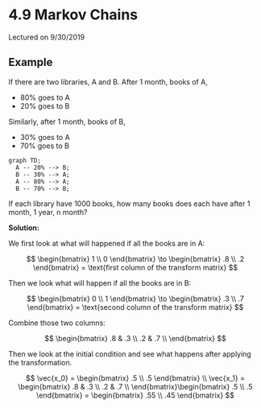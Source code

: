 # 4.9 Markov Chains
Lectured on 9/30/2019

## Example
If there are two libraries, A and B. After 1 month, books of A,

- 80% goes to A
- 20% goes to B

Similarly, after 1 month, books of B,

- 30% goes to A
- 70% goes to B

```mermaid
graph TD;
  A -- 20% --> B;
  B -- 30% --> A;
  A -- 80% --> A;
  B -- 70% --> B;
```

If each library have 1000 books, how many books does each have after 1 month, 1 year, n month?

**Solution:**

We first look at what will happened if all the books are in A:

$$
\begin{bmatrix}
  1 \\ 0
\end{bmatrix} \to \begin{bmatrix}
  .8 \\ .2
\end{bmatrix} = \text{first column of the transform matrix}
$$

Then we look what will happen if all the books are in B:

$$
\begin{bmatrix}
  0 \\ 1
\end{bmatrix} \to \begin{bmatrix}
  .3 \\ .7
\end{bmatrix} = \text{second column of the transform matrix}
$$

Combine those two columns:

$$
\begin{bmatrix}
  .8 & .3 \\
  .2 & .7 \\
\end{bmatrix}
$$

Then we look at the initial condition and see what happens after applying the transformation.

$$
\vec{x_0} = \begin{bmatrix} .5 \\ .5 \end{bmatrix} \\
\vec{x_1} = \begin{bmatrix}
  .8 & .3 \\
  .2 & .7 \\
\end{bmatrix}\begin{bmatrix} .5 \\ .5 \end{bmatrix} = \begin{bmatrix}
  .55 \\ .45
\end{bmatrix}
$$